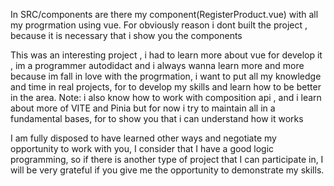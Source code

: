 In SRC/components are there my component(RegisterProduct.vue) with all my progrmation using vue.
For obviously reason i dont built the project , because it is necessary that i show you the components

This was an interesting project , i had to learn more about vue for develop it , im a programmer autodidact and i always wanna learn more and more because im fall in love with the progrmation, i want to put all my knowledge and time in real projects, for to develop my skills and learn how to be better in the area.
Note: i also know how to work with composition api ,
and i learn about more of VITE and Pinia but for now i try to maintain all in a fundamental bases, for to show you that i can understand how it works


I am fully disposed to have learned other ways and negotiate my opportunity to work with you, I consider that I have a good logic programming, so if there is another type of project that I can participate in, I will be very grateful if you give me the opportunity to demonstrate my skills.
